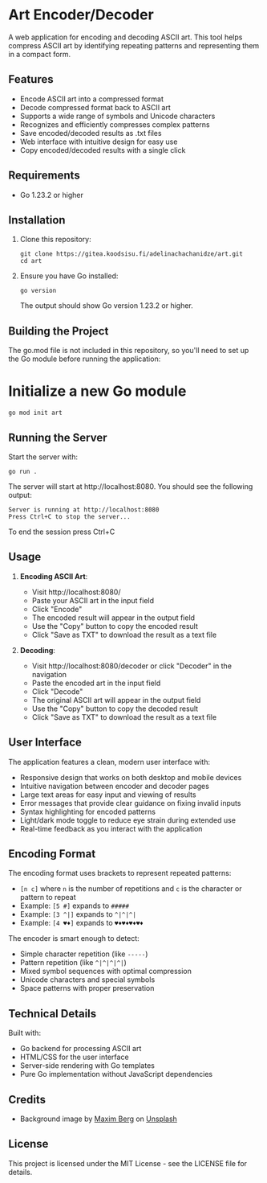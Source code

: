 # Art Encoder/Decoder

A web application for encoding and decoding ASCII art. This tool helps compress ASCII art by identifying repeating patterns and representing them in a compact form.

## Features

- Encode ASCII art into a compressed format
- Decode compressed format back to ASCII art
- Supports a wide range of symbols and Unicode characters
- Recognizes and efficiently compresses complex patterns
- Save encoded/decoded results as .txt files
- Web interface with intuitive design for easy use
- Copy encoded/decoded results with a single click

## Requirements

- Go 1.23.2 or higher

## Installation

1. Clone this repository:
   ```
   git clone https://gitea.koodsisu.fi/adelinachachanidze/art.git
   cd art
   ```

2. Ensure you have Go installed:
   ```
   go version
   ```
   The output should show Go version 1.23.2 or higher.

## Building the Project

The go.mod file is not included in this repository, so you'll need to set up the Go module before running the application:

# Initialize a new Go module
```
go mod init art
```

## Running the Server

Start the server with:

```
go run .
```

The server will start at http://localhost:8080. You should see the following output:

```
Server is running at http://localhost:8080
Press Ctrl+C to stop the server...
```

To end the session press Ctrl+C

## Usage

1. **Encoding ASCII Art**:
   - Visit http://localhost:8080/
   - Paste your ASCII art in the input field
   - Click "Encode"
   - The encoded result will appear in the output field
   - Use the "Copy" button to copy the encoded result
   - Click "Save as TXT" to download the result as a text file

2. **Decoding**:
   - Visit http://localhost:8080/decoder or click "Decoder" in the navigation
   - Paste the encoded art in the input field
   - Click "Decode"
   - The original ASCII art will appear in the output field
   - Use the "Copy" button to copy the decoded result
   - Click "Save as TXT" to download the result as a text file

## User Interface

The application features a clean, modern user interface with:

- Responsive design that works on both desktop and mobile devices
- Intuitive navigation between encoder and decoder pages
- Large text areas for easy input and viewing of results
- Error messages that provide clear guidance on fixing invalid inputs
- Syntax highlighting for encoded patterns
- Light/dark mode toggle to reduce eye strain during extended use
- Real-time feedback as you interact with the application

## Encoding Format

The encoding format uses brackets to represent repeated patterns:
- `[n c]` where `n` is the number of repetitions and `c` is the character or pattern to repeat
- Example: `[5 #]` expands to `#####`
- Example: `[3 ^|]` expands to `^|^|^|`
- Example: `[4 ♥♦]` expands to `♥♦♥♦♥♦♥♦`

The encoder is smart enough to detect:
- Simple character repetition (like `-----`)
- Pattern repetition (like `^|^|^|^|`)
- Mixed symbol sequences with optimal compression
- Unicode characters and special symbols
- Space patterns with proper preservation

## Technical Details

Built with:

- Go backend for processing ASCII art
- HTML/CSS for the user interface
- Server-side rendering with Go templates
- Pure Go implementation without JavaScript dependencies

## Credits

- Background image by [Maxim Berg](https://unsplash.com/@maxberg) on [Unsplash](https://unsplash.com/photos/a-blurry-image-of-a-multicolored-background-PiFzbqDClGk)

## License

This project is licensed under the MIT License - see the LICENSE file for details.